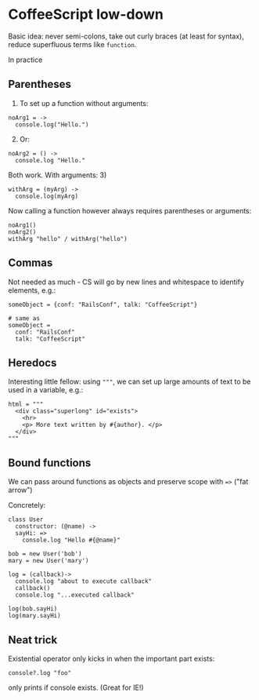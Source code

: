 # CoffeeScript low-down
Basic idea: never semi-colons, take out curly braces (at least for
syntax), reduce superfluous terms like `function`.

In practice
## Parentheses
1) To set up a function without arguments:
```
noArg1 = ->
  console.log("Hello.")
```

2) Or:
```
noArg2 = () ->
  console.log "Hello."
```

Both work. With arguments:
3)
```
withArg = (myArg) ->
  console.log(myArg)
```

Now calling a function however always requires parentheses
or arguments:
```
noArg1()
noArg2()
withArg "hello" / withArg("hello")
```

## Commas
Not needed as much - CS will go by new lines and whitespace to identify
elements, e.g.:
```
someObject = {conf: "RailsConf", talk: "CoffeeScript"}

# same as
someObject =
  conf: "RailsConf"
  talk: "CoffeeScript"
```

## Heredocs
Interesting little fellow: using `"""`, we can set up large amounts of
text to be used in a variable, e.g.:
```
html = """
  <div class="superlong" id="exists">
    <hr>
    <p> More text written by #{author}. </p>
  </div>
"""
```

## Bound functions
We can pass around functions as objects and preserve scope with `=>`
("fat arrow")

Concretely:
```
class User
  constructor: (@name) ->
  sayHi: =>
    console.log "Hello #{@name}"

bob = new User('bob')
mary = new User('mary')

log = (callback)->
  console.log "about to execute callback"
  callback()
  console.log "...executed callback"

log(bob.sayHi)
log(mary.sayHi)
```

## Neat trick
Existential operator only kicks in when the important part exists:
```
console?.log "foo"
```
only prints if console exists. (Great for IE!)
